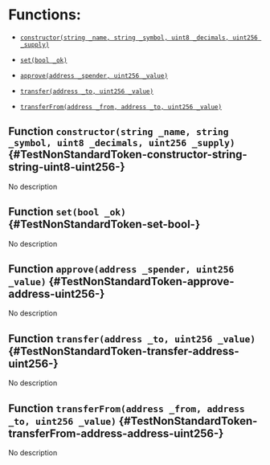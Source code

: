 # Functions:

- [`constructor(string _name, string _symbol, uint8 _decimals, uint256 _supply)`](#TestNonStandardToken-constructor-string-string-uint8-uint256-)

- [`set(bool _ok)`](#TestNonStandardToken-set-bool-)

- [`approve(address _spender, uint256 _value)`](#TestNonStandardToken-approve-address-uint256-)

- [`transfer(address _to, uint256 _value)`](#TestNonStandardToken-transfer-address-uint256-)

- [`transferFrom(address _from, address _to, uint256 _value)`](#TestNonStandardToken-transferFrom-address-address-uint256-)

## Function `constructor(string _name, string _symbol, uint8 _decimals, uint256 _supply)` {#TestNonStandardToken-constructor-string-string-uint8-uint256-}

No description

## Function `set(bool _ok)` {#TestNonStandardToken-set-bool-}

No description

## Function `approve(address _spender, uint256 _value)` {#TestNonStandardToken-approve-address-uint256-}

No description

## Function `transfer(address _to, uint256 _value)` {#TestNonStandardToken-transfer-address-uint256-}

No description

## Function `transferFrom(address _from, address _to, uint256 _value)` {#TestNonStandardToken-transferFrom-address-address-uint256-}

No description
